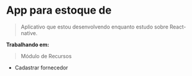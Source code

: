 # App para estoque de

> Aplicativo que estou desenvolvendo enquanto estudo sobre React-native. 

**Trabalhando em:**

> Módulo de Recursos
- Cadastrar fornecedor